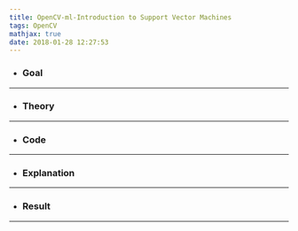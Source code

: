 ```yaml
---
title: OpenCV-ml-Introduction to Support Vector Machines
tags: OpenCV
mathjax: true
date: 2018-01-28 12:27:53
---
```

- ### Goal

---
- ### Theory

---
- ### Code

---
- ### Explanation

---
- ### Result

---
